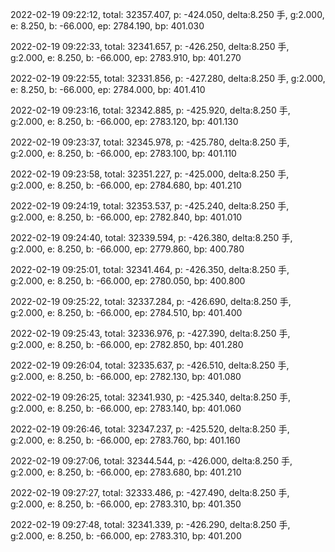 2022-02-19 09:22:12, total: 32357.407, p: -424.050, delta:8.250 手, g:2.000, e: 8.250, b: -66.000, ep: 2784.190, bp: 401.030

2022-02-19 09:22:33, total: 32341.657, p: -426.250, delta:8.250 手, g:2.000, e: 8.250, b: -66.000, ep: 2783.910, bp: 401.270

2022-02-19 09:22:55, total: 32331.856, p: -427.280, delta:8.250 手, g:2.000, e: 8.250, b: -66.000, ep: 2784.000, bp: 401.410

2022-02-19 09:23:16, total: 32342.885, p: -425.920, delta:8.250 手, g:2.000, e: 8.250, b: -66.000, ep: 2783.120, bp: 401.130

2022-02-19 09:23:37, total: 32345.978, p: -425.780, delta:8.250 手, g:2.000, e: 8.250, b: -66.000, ep: 2783.100, bp: 401.110

2022-02-19 09:23:58, total: 32351.227, p: -425.000, delta:8.250 手, g:2.000, e: 8.250, b: -66.000, ep: 2784.680, bp: 401.210

2022-02-19 09:24:19, total: 32353.537, p: -425.240, delta:8.250 手, g:2.000, e: 8.250, b: -66.000, ep: 2782.840, bp: 401.010

2022-02-19 09:24:40, total: 32339.594, p: -426.380, delta:8.250 手, g:2.000, e: 8.250, b: -66.000, ep: 2779.860, bp: 400.780

2022-02-19 09:25:01, total: 32341.464, p: -426.350, delta:8.250 手, g:2.000, e: 8.250, b: -66.000, ep: 2780.050, bp: 400.800

2022-02-19 09:25:22, total: 32337.284, p: -426.690, delta:8.250 手, g:2.000, e: 8.250, b: -66.000, ep: 2784.510, bp: 401.400

2022-02-19 09:25:43, total: 32336.976, p: -427.390, delta:8.250 手, g:2.000, e: 8.250, b: -66.000, ep: 2782.850, bp: 401.280

2022-02-19 09:26:04, total: 32335.637, p: -426.510, delta:8.250 手, g:2.000, e: 8.250, b: -66.000, ep: 2782.130, bp: 401.080

2022-02-19 09:26:25, total: 32341.930, p: -425.340, delta:8.250 手, g:2.000, e: 8.250, b: -66.000, ep: 2783.140, bp: 401.060

2022-02-19 09:26:46, total: 32347.237, p: -425.520, delta:8.250 手, g:2.000, e: 8.250, b: -66.000, ep: 2783.760, bp: 401.160

2022-02-19 09:27:06, total: 32344.544, p: -426.000, delta:8.250 手, g:2.000, e: 8.250, b: -66.000, ep: 2783.680, bp: 401.210

2022-02-19 09:27:27, total: 32333.486, p: -427.490, delta:8.250 手, g:2.000, e: 8.250, b: -66.000, ep: 2783.310, bp: 401.350

2022-02-19 09:27:48, total: 32341.339, p: -426.290, delta:8.250 手, g:2.000, e: 8.250, b: -66.000, ep: 2783.310, bp: 401.200
